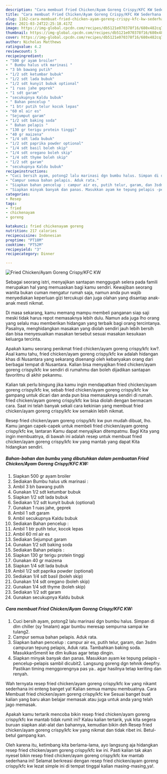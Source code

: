 ```yaml
---
description: "Cara membuat Fried Chicken/Ayam Goreng Crispy/KFC KW Sederhana dan Mudah Dibuat"
title: "Cara membuat Fried Chicken/Ayam Goreng Crispy/KFC KW Sederhana dan Mudah Dibuat"
slug: 1162-cara-membuat-fried-chicken-ayam-goreng-crispy-kfc-kw-sederhana-dan-mudah-dibuat
date: 2021-03-24T22:25:18.417Z
image: https://img-global.cpcdn.com/recipes/db5121e070378f16/680x482cq70/fried-chickenayam-goreng-crispykfc-kw-foto-resep-utama.jpg
thumbnail: https://img-global.cpcdn.com/recipes/db5121e070378f16/680x482cq70/fried-chickenayam-goreng-crispykfc-kw-foto-resep-utama.jpg
cover: https://img-global.cpcdn.com/recipes/db5121e070378f16/680x482cq70/fried-chickenayam-goreng-crispykfc-kw-foto-resep-utama.jpg
author: Nicholas Matthews
ratingvalue: 4.2
reviewcount: 5
recipeingredient:
- "500 gr ayam broiler"
- " Bumbu halus utk marinasi "
- "3 bh bawang putih"
- "1/2 sdt ketumbar bubuk"
- "1/2 sdt lada bubuk"
- "1/2 sdt kunyit bubuk optional"
- "1 ruas jahe geprek"
- "1 sdt garam"
- "secukupnya Kaldu bubuk"
- " Bahan pencelup "
- "1 btr putih telur kocok lepas"
- "60 ml air es"
- "Sejumput garam"
- "1/2 sdt baking soda"
- " Bahan pelapis "
- "130 gr terigu protein tinggi"
- "40 gr maizena"
- "1/4 sdt lada bubuk"
- "1/2 sdt paprika powder optional"
- "1/4 sdt basil boleh skip"
- "1/4 sdt oregano boleh skip"
- "1/4 sdt thyme boleh skip"
- "1/2 sdt garam"
- "secukupnya Kaldu bubuk"
recipeinstructions:
- "Cuci bersih ayam, potong2 lalu marinasi dgn bumbu halus. Simpan di dlm chiller (sy 1malam) agar bumbu meresap sempurna sampai ke tulang2."
- "Campur semua bahan pelapis. Aduk rata."
- "Siapkan bahan pencelup : campur air es, putih telur, garam, dan 3sdm campuran tepung pelapis, Aduk rata. Tambahkan baking soda. Masukkan5menit ke dlm kulkas agar tetap dingin."
- "Siapkan minyak banyak dan panas. Masukkan ayam ke tepung pelapis -pencelup-pelapis sambil dicubit2. Langsung goreng dgn tehnik deepfry. Pastikan timing menggorengnya pas ya.. agar hasilnya tetap keriting dan renyah."
categories:
- Resep
tags:
- fried
- chickenayam
- goreng

katakunci: fried chickenayam goreng 
nutrition: 217 calories
recipecuisine: Indonesian
preptime: "PT18M"
cooktime: "PT52M"
recipeyield: "3"
recipecategory: Dinner

---
```



![Fried Chicken/Ayam Goreng Crispy/KFC KW](https://img-global.cpcdn.com/recipes/db5121e070378f16/680x482cq70/fried-chickenayam-goreng-crispykfc-kw-foto-resep-utama.jpg)

Sebagai seorang istri, menyajikan santapan menggugah selera pada famili merupakan hal yang memuaskan bagi kamu sendiri. Kewajiban seorang  wanita bukan cuman mengatur rumah saja, namun anda pun wajib menyediakan keperluan gizi tercukupi dan juga olahan yang disantap anak-anak mesti nikmat.

Di masa  sekarang, kamu memang mampu membeli panganan siap saji meski tidak harus repot memasaknya lebih dulu. Namun ada juga lho orang yang selalu mau memberikan hidangan yang terbaik bagi orang tercintanya. Pasalnya, menghidangkan masakan yang diolah sendiri jauh lebih bersih dan bisa menyesuaikan masakan tersebut sesuai masakan kesukaan keluarga tercinta. 



Apakah kamu seorang penikmat fried chicken/ayam goreng crispy/kfc kw?. Asal kamu tahu, fried chicken/ayam goreng crispy/kfc kw adalah hidangan khas di Nusantara yang sekarang disenangi oleh kebanyakan orang dari berbagai tempat di Nusantara. Kalian bisa menyajikan fried chicken/ayam goreng crispy/kfc kw sendiri di rumahmu dan boleh dijadikan santapan favoritmu di akhir pekanmu.

Kalian tak perlu bingung jika kamu ingin mendapatkan fried chicken/ayam goreng crispy/kfc kw, sebab fried chicken/ayam goreng crispy/kfc kw gampang untuk dicari dan anda pun bisa memasaknya sendiri di rumah. fried chicken/ayam goreng crispy/kfc kw bisa diolah dengan bermacam cara. Saat ini telah banyak sekali cara kekinian yang membuat fried chicken/ayam goreng crispy/kfc kw semakin lebih nikmat.

Resep fried chicken/ayam goreng crispy/kfc kw pun mudah dibuat, lho. Kamu jangan capek-capek untuk membeli fried chicken/ayam goreng crispy/kfc kw, lantaran Kamu dapat menyajikan ditempatmu. Bagi Kita yang ingin membuatnya, di bawah ini adalah resep untuk membuat fried chicken/ayam goreng crispy/kfc kw yang mantab yang dapat Kita hidangkan sendiri.

<!--inarticleads1-->

##### Bahan-bahan dan bumbu yang dibutuhkan dalam pembuatan Fried Chicken/Ayam Goreng Crispy/KFC KW:

1. Siapkan 500 gr ayam broiler
1. Sediakan  Bumbu halus utk marinasi :
1. Ambil 3 bh bawang putih
1. Gunakan 1/2 sdt ketumbar bubuk
1. Siapkan 1/2 sdt lada bubuk
1. Sediakan 1/2 sdt kunyit bubuk (optional)
1. Gunakan 1 ruas jahe, geprek
1. Ambil 1 sdt garam
1. Ambil secukupnya Kaldu bubuk
1. Sediakan  Bahan pencelup :
1. Ambil 1 btr putih telur, kocok lepas
1. Ambil 60 ml air es
1. Sediakan Sejumput garam
1. Gunakan 1/2 sdt baking soda
1. Sediakan  Bahan pelapis :
1. Siapkan 130 gr terigu protein tinggi
1. Gunakan 40 gr maizena
1. Siapkan 1/4 sdt lada bubuk
1. Ambil 1/2 sdt paprika powder (optional)
1. Sediakan 1/4 sdt basil (boleh skip)
1. Gunakan 1/4 sdt oregano (boleh skip)
1. Gunakan 1/4 sdt thyme (boleh skip)
1. Sediakan 1/2 sdt garam
1. Gunakan secukupnya Kaldu bubuk




<!--inarticleads2-->

##### Cara membuat Fried Chicken/Ayam Goreng Crispy/KFC KW:

1. Cuci bersih ayam, potong2 lalu marinasi dgn bumbu halus. Simpan di dlm chiller (sy 1malam) agar bumbu meresap sempurna sampai ke tulang2.
1. Campur semua bahan pelapis. Aduk rata.
1. Siapkan bahan pencelup : campur air es, putih telur, garam, dan 3sdm campuran tepung pelapis, Aduk rata. Tambahkan baking soda. Masukkan5menit ke dlm kulkas agar tetap dingin.
1. Siapkan minyak banyak dan panas. Masukkan ayam ke tepung pelapis -pencelup-pelapis sambil dicubit2. Langsung goreng dgn tehnik deepfry. Pastikan timing menggorengnya pas ya.. agar hasilnya tetap keriting dan renyah.




Wah ternyata resep fried chicken/ayam goreng crispy/kfc kw yang nikamt sederhana ini enteng banget ya! Kalian semua mampu membuatnya. Cara Membuat fried chicken/ayam goreng crispy/kfc kw Sesuai banget buat kalian yang baru akan belajar memasak atau juga untuk anda yang telah jago memasak.

Apakah kamu tertarik mencoba bikin resep fried chicken/ayam goreng crispy/kfc kw mantab tidak rumit ini? Kalau kalian tertarik, yuk kita segera buruan siapkan alat-alat dan bahannya, kemudian bikin deh Resep fried chicken/ayam goreng crispy/kfc kw yang nikmat dan tidak ribet ini. Betul-betul gampang kan. 

Oleh karena itu, ketimbang kita berlama-lama, ayo langsung aja hidangkan resep fried chicken/ayam goreng crispy/kfc kw ini. Pasti kalian tak akan nyesel bikin resep fried chicken/ayam goreng crispy/kfc kw mantab sederhana ini! Selamat berkreasi dengan resep fried chicken/ayam goreng crispy/kfc kw lezat simple ini di tempat tinggal kalian masing-masing,ya!.

